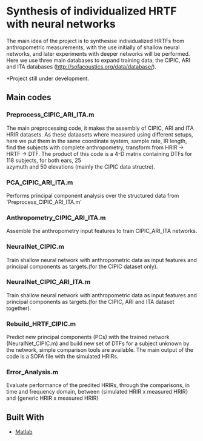 # Synthesis of individualized HRTF with neural networks
The main idea of the project is to synthesise individualized HRTFs from anthropometric measurements, with the use initially of shallow neural networks, and later experiments with deeper networks will be performed.
Here we use three main databases to expand training data, the CIPIC, ARI and ITA databases (http://sofacoustics.org/data/database/).

*Project still under development.

  ## Main codes 
### Preprocess_CIPIC_ARI_ITA.m   
The main preprocessing code, it makes the assembly of CIPIC, ARI and ITA HRIR datasets.
As these dataasets where measured using different setups, here we put them in the 
same coordinate system, sample rate, IR length, find the subjects with complete anthropometry,
transform from HRIR -> HRTF -> DTF. 
The product of this code is a 4-D matrix containing DTFs for 118 subjects, for both ears, 25     
azymuth and 50 elevations (mainly the CIPIC data structre).
                     
                               
### PCA_CIPIC_ARI_ITA.m   
Performs principal component analysis over the structured data from 'Preprocess_CIPIC_ARI_ITA.m'
  
  
### Anthropometry_CIPIC_ARI_ITA.m  
Assemble the anthropometry input features to train CIPIC_ARI_ITA networks.


### NeuralNet_CIPIC.m    
Train shallow neural network with anthropometric data as input features and principal components as targets.(for the CIPIC dataset only).
 

### NeuralNet_CIPIC_ARI_ITA.m     
Train shallow neural network with anthropometric data as input features and principal components as targets.(for the CIPIC, ARI and ITA dataset together).


### Rebuild_HRTF_CIPIC.m
Predict new principal components (PCs) with the trained network (NeuralNet_CIPIC.m) and build new set of DTFs for a subject unknown by the network, simple comparison tools are available. The main output of the code is a SOFA file with the simulated HRIRs. 

### Error_Analysis.m
Evaluate performance of the predited HRIRs, through the comparisons, in time and frequency domain, between {simulated HRIR x measured HRIR} and {generic HRIR x measured HRIR}



## Built With
* [Matlab](https://www.mathworks.com/products/matlab.html)
